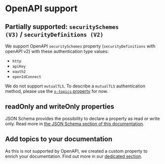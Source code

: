 # OpenAPI support

## Partially supported: `securitySchemes (V3)` / `securityDefinitions (V2)`

We support OpenAPI `securitySchemes` property (`securityDefinitions` with openAPI v2) with these authentication type values:

- `http`
- `apiKey`
- `oauth2`
- `openIdConnect`

We do not support `mutualTLS`. To describe a `mutualTLS` authentication method, please use the [`x-topics` property](doc-topics.md) for now.

## readOnly and writeOnly properties

JSON Schema provides the possibility to declare a property as read or write only. Read more in [the JSON Schema section of this documentation](/specifications-support/json-schema.md#readonly-and-writeonly-properties).

## Add topics to your documentation

As this is not supported by OpenAPI, we created a custom property to enrich your documentation. Find out more in our [dedicated section](doc-topics.md).

